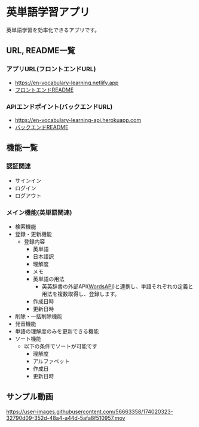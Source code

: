 # 英単語学習アプリ
英単語学習を効率化できるアプリです。

## URL, README一覧
### アプリURL(フロントエンドURL)
- https://en-vocabulary-learning.netlify.app
- [フロントエンドREADME](https://github.com/yohei222/en_vocabulary_learning/blob/master/frontend/README.md)

### APIエンドポイント(バックエンドURL)
- https://en-vocabulary-learning-api.herokuapp.com
- [バックエンドREADME](https://github.com/yohei222/en_vocabulary_learning/blob/master/backend/README.md)

## 機能一覧
### 認証関連
- サインイン
- ログイン
- ログアウト

### メイン機能(英単語関連)
- 検索機能
- 登録・更新機能
  - 登録内容
    - 英単語
    - 日本語訳
    - 理解度
    - メモ
    - 英単語の用法
      - 英英辞書の外部API([WordsAPI](https://www.wordsapi.com))と連携し、単語それぞれの定義と用法を複数取得し、登録します。
    - 作成日時
    - 更新日時    
- 削除・一括削除機能
- 発音機能
- 単語の理解度のみを更新できる機能
- ソート機能
  - 以下の条件でソートが可能です
    - 理解度
    - アルファベット
    - 作成日
    - 更新日時

## サンプル動画
https://user-images.githubusercontent.com/56663358/174020323-32790d09-352d-48a4-a44d-5afa8f510957.mov


